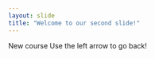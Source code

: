 ```yaml
---
layout: slide
title: "Welcome to our second slide!"
---
```

New course
Use the left arrow to go back!
